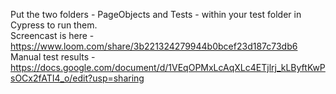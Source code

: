 Put the two folders - PageObjects and Tests - within your test folder in Cypress to run them.  
Screencast is here - https://www.loom.com/share/3b221324279944b0bcef23d187c73db6  
Manual test results - https://docs.google.com/document/d/1VEqOPMxLcAqXLc4ETjlrj_kLByftKwPsOCx2fATI4_o/edit?usp=sharing  
